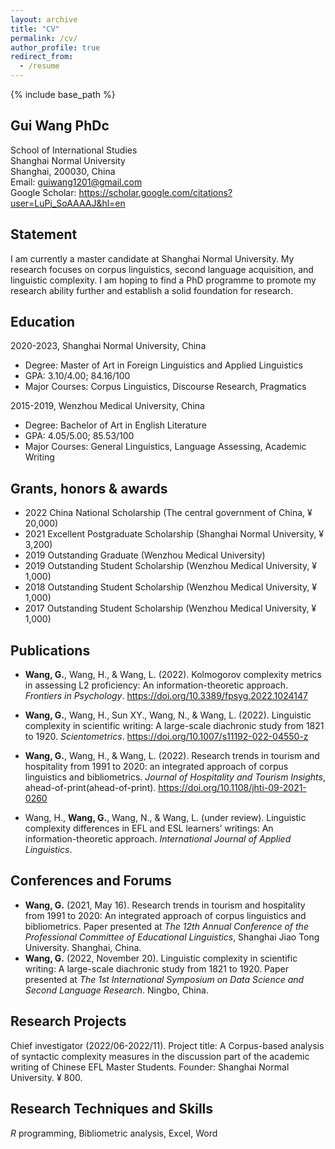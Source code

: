 ```yaml
---
layout: archive
title: "CV"
permalink: /cv/
author_profile: true
redirect_from:
  - /resume
---
```


{% include base_path %}

## Gui Wang PhDc
School of International Studies  
Shanghai Normal University  
Shanghai, 200030, China  
Email: guiwang1201@gmail.com  
Google Scholar: https://scholar.google.com/citations?user=LuPi_SoAAAAJ&hl=en  

## Statement
I am currently a master candidate at Shanghai Normal University. My research focuses on corpus linguistics, second language acquisition, and linguistic complexity. I am hoping to find a PhD programme to promote my research ability further and establish a solid foundation for research.

## Education
2020-2023, Shanghai Normal University, China

* Degree: Master of Art in Foreign Linguistics and Applied Linguistics
* GPA: 3.10/4.00; 84.16/100
* Major Courses: Corpus Linguistics, Discourse Research, Pragmatics

2015-2019, Wenzhou Medical University, China

* Degree: Bachelor of Art in English Literature
* GPA: 4.05/5.00; 85.53/100
* Major Courses: General Linguistics, Language Assessing, Academic Writing

## Grants, honors & awards
* 2022 China National Scholarship (The central government of China, ¥ 20,000)
* 2021 Excellent Postgraduate Scholarship (Shanghai Normal University, ¥ 3,200)
* 2019 Outstanding Graduate (Wenzhou Medical University)
* 2019 Outstanding Student Scholarship (Wenzhou Medical University, ¥ 1,000)
* 2018 Outstanding Student Scholarship (Wenzhou Medical University, ¥ 1,000)
* 2017 Outstanding Student Scholarship (Wenzhou Medical University, ¥ 1,000)

## Publications
* **Wang, G.**, Wang, H., & Wang, L. (2022). Kolmogorov complexity metrics in assessing L2 proficiency: An information-theoretic approach. *Frontiers in Psychology*. https://doi.org/10.3389/fpsyg.2022.1024147

* **Wang, G.**, Wang, H., Sun XY., Wang, N., & Wang, L. (2022). Linguistic complexity in scientific writing: A large-scale diachronic study from 1821 to 1920. *Scientometrics*. https://doi.org/10.1007/s11192-022-04550-z

* **Wang, G.**, Wang, H., & Wang, L. (2022). Research trends in tourism and hospitality from 1991 to 2020: an integrated approach of corpus linguistics and bibliometrics. *Journal of Hospitality and Tourism Insights*, ahead-of-print(ahead-of-print). https://doi.org/10.1108/jhti-09-2021-0260

* Wang, H., **Wang, G.**, Wang, N., & Wang, L. (under review). Linguistic complexity differences in EFL and ESL learners’ writings: An information-theoretic approach. *International Journal of Applied Linguistics*. 

## **Conferences and Forums**

+ **Wang, G.** (2021, May 16). Research trends in tourism and hospitality from 1991 to 2020: An integrated approach of corpus linguistics and bibliometrics. Paper presented at *The 12th Annual Conference of the Professional Committee of Educational Linguistics*, Shanghai Jiao Tong University. Shanghai, China.
+ **Wang, G.** (2022, November 20). Linguistic complexity in scientific writing: A large-scale diachronic study from 1821 to 1920. Paper presented at *The 1st International Symposium on Data Science and Second Language Research*. Ningbo, China.

## Research Projects

Chief investigator (2022/06-2022/11). Project title: A Corpus-based analysis of syntactic complexity measures in the discussion part of the academic writing of Chinese EFL Master Students. Founder: Shanghai Normal University. ¥ 800. 

## Research Techniques and Skills
*R* programming, Bibliometric analysis, Excel, Word


